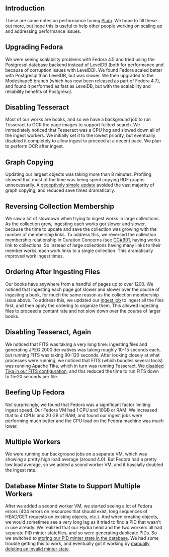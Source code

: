 ## Introduction
These are some notes on performance tuning [Plum](https://github.com/pulibrary/plum/).  We hope 
to fill these out more, but hope this is useful to help other people working on scaling up and 
addressing performance issues.

## Upgrading Fedora
We were seeing scalability problems with Fedora 4.5 and tried using the Postgresql database backend
instead of LevelDB (both for performance and because of corruption issues with LevelDB).  We found
Fedora scaled better with Postgresql than LevelDB, but was slower.  We then upgraded to the
Modeshape5 branch (which has now been released as part of Fedora 4.7), and found it performed as
fast as LevelDB, but with the scalability and reliability benefits of Postgresql.

## Disabling Tesseract
Most of our works are books, and so we have a background job to run Tesseract to OCR the page
images to support fulltext search.  We immediately noticed that Tesseract was a CPU hog and slowed
down all of the ingest workers.  We initially set it to the lowest priority, but eventually
disabled it completely to allow ingest to proceed at a decent pace.  We plan to perform OCR after
ingest.

## Graph Copying
Updating our largest objects was taking more than 8 minutes.  Profiling showed that most of the time was being spent copying RDF graphs unnecessarily.  A [deceptively simple update](https://github.com/projecthydra/active_fedora/commit/f6ac3fbe04d5c0fedb64b7c04a34ca207d29f7f7#diff-4827a9cc4420720ae18bf842f60f18f5R46) 
avoided the vast majority of graph copying, and reduced save times dramatically.

## Reversing Collection Membership
We saw a lot of slowdown when trying to ingest works in large collections.  As the collection grew,
ingesting each works got slower and slower, because the time to update and save the collection was
growing with the number of membership links.  To address this, we reversed the collection
membership relationship in Curation Concerns (see [CC#901](https://github.com/projecthydra/curation_concerns/pull/901),
having works link to collections.  So instead of large collections having many links to their
member works, each work links to a single collection.  This dramatically improved work ingest times.

## Ordering After Ingesting Files
Our books have anywhere from a handful of pages up to over 1200.  We noticed that ingesting each
page got slower and slower over the course of ingesting a book, for much the same reason as the
collection membership issue above.  To address this, we updated our
[ingest job](https://github.com/pulibrary/plum/blob/master/app/jobs/ingest_mets_job.rb) to ingest
all the files first, and then apply the ordering to organize them.  This allowed ingesting files to
proceed a contant rate and not slow down over the course of larger books.

## Disabling Tesseract, Again
We noticed that FITS was taking a very long time: ingesting files and generating JPEG 2000
derivatives was taking roughly 10-15 seconds each, but running FITS was taking 90-120 seconds.
After looking closely at what processes were running, we noticed that FITS (which bundles several
tools) was running Apache Tika, which in turn was running Tesseract.  We [disabled Tika in our FITS
configuration](https://github.com/ucsdlib/ansible-role-fits/pull/2), and this reduced the time to
run FITS down to 15-20 seconds per file.

## Beefing Up Fedora
Not surprisingly, we found that Fedora was a significant factor limiting ingest speed.  Our Fedora
VM had 1 CPU and 10GB or RAM.  We increased that to 4 CPUs and 20 GB of RAM, and found our ingest
jobs were performing much better and the CPU load on the Fedora machine was much lower.

## Multiple Workers
We were running our background jobs on a separate VM, which was showing a pretty high load average
(around 4.0).  But Fedora had a pretty low load average, so we added a scond worker VM, and it
bascially doubled the ingest rate.

## Database Minter State to Support Multiple Workers
After we added a second worker VM, we started seeing a lot of Fedora errors (404 errors on
resources that should exist, long sequences of HEAD/GET requests on existing objects, etc.).  And
when creating objects, we would sometimes see a very long lag as it tried to find a PID that wasn't
in use already.  We realized that our Hydra head and the two workers all had separate PID minter
statefiles, and so were generating duplicate PIDs.  So we switched to [storing our PID minter state
in the database](https://github.com/projecthydra/active_fedora-noid#use-database-based-minter-state).
We had some trouble getting this to work, and eventually got it working by [manually deleting an
invalid minter state](https://gist.github.com/escowles/c5f1b505954ab368fa659614a2a85610).